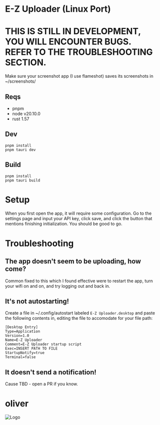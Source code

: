 # E-Z Uploader (Linux Port)

# THIS IS STILL IN DEVELOPMENT, YOU WILL ENCOUNTER BUGS. REFER TO THE TROUBLESHOOTING SECTION.

Make sure your screenshot app (I use flameshot) saves its screenshots in ~/screenshots/


## Reqs

- pnpm
- node v20.10.0
- rust 1.57

## Dev

```
pnpm install
pnpm tauri dev
```

## Build

```
pnpm install
pnpm tauri build
```

# Setup
When you first open the app, it will require some configuration. Go to the settings page and input your API key, click save, and click the button that mentions finishing initialization. You should be good to go.


# Troubleshooting

## The app doesn't seem to be uploading, how come?
Common fixed to this which I found effective were to restart the app, turn your wifi on and on, and try logging out and back in.

## It's not autostarting!
Create a file in ~/.config/autostart labeled ```E-Z Uploader.desktop``` and paste the following contents in, editing the file to accomodate for your file path:
```
[Desktop Entry]
Type=Application
Version=1.0
Name=E-Z Uploader
Comment=E-Z Uploader startup script
Exec=INSERT PATH TO FILE
StartupNotify=true
Terminal=false
```

## It doesn't send a notification!
Cause TBD - open a PR if you know.

# oliver
![Logo](https://r2.e-z.host/2082d908-7c65-4fc3-b02a-5f50f9141543/lbo1x6wn.png)
